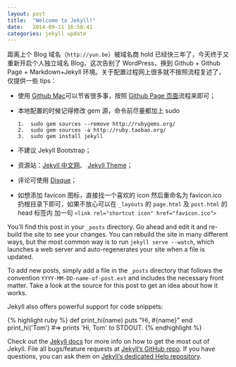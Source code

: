 ```yaml
---
layout: post
title:  "Welcome to Jekyll!"
date:   2014-09-11 16:58:41
categories: jekyll update
---
```


距离上个 Blog 域名（`http://yun.be`）被域名商 hold 已经快三年了，今天终于又重新开启个人独立域名 Blog，这次告别了 WordPress，换到 Github + Github Page +  Markdown+Jekyll 环境。关于配置过程网上很多就不按照流程复述了，仅提供一些 tips：

- 使用 [Github Mac](https://mac.github.com/)可以节省很多事，按照 [Github Page 页面](https://pages.github.com/)流程来即可；
- 本地配置的时候记得修改 gem 源，命令前尽量都加上 sudo
     
      1.  sudo gem sources --remove http://rubygems.org/  
      2.  sudo gem sources -a http://ruby.taobao.org/ 
      3.  sudo gem install jekyll

- 不建议 Jekyll Bootstrap；
- 资源站：[Jekyll 中文网](http://jekyllcn.com/)、 [Jekyll Theme](http://jekyllthemes.org/)；
- 评论可使用 [Disque](https://disqus.com/)；
- 如想添加 favicon 图标，直接找一个喜欢的 icon 然后重命名为 favicon.ico 扔根目录下即可，如果不放心可以在 `_layouts` 的 `page.html` 及 `post.html` 的 head 标签内 加一句 `<link rel="shortcut icon" href="favicon.ico">`



You’ll find this post in your `_posts` directory. Go ahead and edit it and re-build the site to see your changes. You can rebuild the site in many different ways, but the most common way is to run `jekyll serve --watch`, which launches a web server and auto-regenerates your site when a file is updated.

To add new posts, simply add a file in the `_posts` directory that follows the convention `YYYY-MM-DD-name-of-post.ext` and includes the necessary front matter. Take a look at the source for this post to get an idea about how it works.

Jekyll also offers powerful support for code snippets:

{% highlight ruby %}
def print_hi(name)
  puts "Hi, #{name}"
end
print_hi('Tom')
#=> prints 'Hi, Tom' to STDOUT.
{% endhighlight %}

Check out the [Jekyll docs][jekyll] for more info on how to get the most out of Jekyll. File all bugs/feature requests at [Jekyll’s GitHub repo][jekyll-gh]. If you have questions, you can ask them on [Jekyll’s dedicated Help repository][jekyll-help].

[jekyll]:      http://jekyllrb.com
[jekyll-gh]:   https://github.com/jekyll/jekyll
[jekyll-help]: https://github.com/jekyll/jekyll-help




